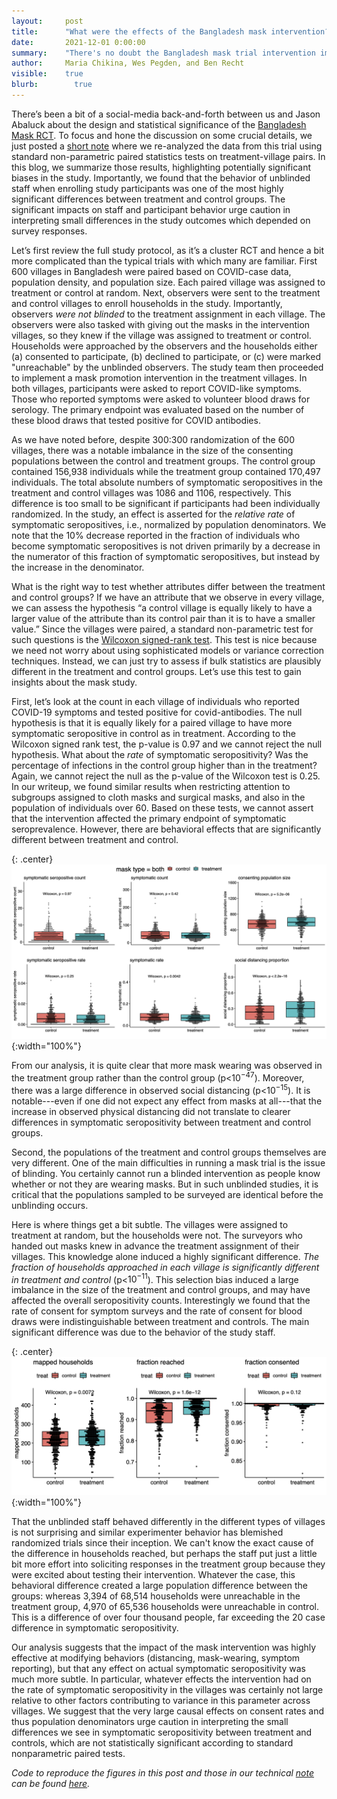 ```yaml
---
layout:     post
title:      "What were the effects of the Bangladesh mask intervention?"
date:       2021-12-01 0:00:00
summary:    "There's no doubt the Bangladesh mask trial intervention impacted behavior, whether it reduced COVID-19 incidence is more subtle."
author:     Maria Chikina, Wes Pegden, and Ben Recht
visible:    true
blurb: 		  true
---
```


There’s been a bit of a social-media back-and-forth between us and Jason Abaluck about the design and statistical significance of the [Bangladesh Mask RCT](https://www.poverty-action.org/sites/default/files/publications/Mask_Second_Stage_Paper_20211108.pdf.pdf). To focus and hone the discussion on some crucial details, we just posted a [short note](http://arxiv.org/abs/2112.01296) where we re-analyzed the data from this trial using standard non-parametric paired statistics tests on treatment-village pairs. In this blog, we summarize those results, highlighting potentially significant biases in the study. Importantly, we found that the behavior of unblinded staff when enrolling study participants was one of the most highly significant differences between treatment and control groups. The significant impacts on staff and participant behavior urge caution in interpreting small differences in the study outcomes which depended on survey responses.

Let’s first review the full study protocol, as it’s a cluster RCT and hence a bit more complicated than the typical trials with which many are familiar. First 600 villages in Bangladesh were paired based on COVID-case data, population density, and population size. Each paired village was assigned to treatment or control at random. Next, observers were sent to the treatment and control villages to enroll households in the study. Importantly, observers _were not blinded_ to the treatment assignment in each village. The observers were also tasked with giving out the masks in the intervention villages, so they knew if the village was assigned to treatment or control. Households were approached by the observers and the households either (a) consented to participate, (b) declined to participate, or (c) were marked "unreachable" by the unblinded observers. The study team then proceeded to implement a mask promotion intervention in the treatment villages. In both villages, participants were asked to report COVID-like symptoms. Those who reported symptoms were asked to volunteer blood draws for serology. The primary endpoint was evaluated based on the number of these blood draws that tested positive for COVID antibodies.

As we have noted before, despite 300:300 randomization of the 600 villages, there was a notable imbalance in the size of the consenting populations between the control and treatment groups. The control group contained 156,938 individuals while the treatment group contained 170,497 individuals. The total absolute numbers of symptomatic seropositives in the treatment and control villages was 1086 and 1106, respectively. This difference is too small to be significant if participants had been individually randomized. In the study, an effect is asserted for the _relative rate_ of symptomatic seropositives, i.e., normalized by population denominators. We note that the 10% decrease reported in the fraction of individuals who become symptomatic seropositives is not driven primarily by a decrease in the numerator of this fraction of symptomatic seropositives, but instead by the increase in the denominator.

What is the right way to test whether attributes differ between the treatment and control groups? If we have an attribute that we observe in every village, we can assess the hypothesis “a control village is equally likely to have a larger value of the attribute than its control pair than it is to have a smaller value.” Since the villages were paired, a standard non-parametric test for such questions is the [Wilcoxon signed-rank test](https://en.wikipedia.org/wiki/Wilcoxon_signed-rank_test). This test is nice because we need not worry about using sophisticated models or variance correction techniques. Instead, we can just try to assess if bulk statistics are plausibly different in the treatment and control groups. Let’s use this test to gain insights about the mask study.

First, let’s look at the count in each village of individuals who reported COVID-19 symptoms and tested positive for covid-antibodies. The null hypothesis is that it is equally likely for a paired village to have more symptomatic seropositive in control as in treatment. According to the Wilcoxon signed rank test, the p-value is 0.97 and we cannot reject the null hypothesis. What about the _rate_ of symptomatic seropositivity? Was the percentage of infections in the control group higher than in the treatment? Again, we cannot reject the null as the p-value of the Wilcoxon test is 0.25. In our writeup, we found similar results when restricting attention to subgroups assigned to cloth masks and surgical masks, and also in the population of individuals over 60. Based on these tests, we cannot assert that the intervention affected the primary endpoint of symptomatic seroprevalence. However, there are behavioral effects that are significantly different between treatment and control.

{: .center}
![Boxplots of different village features](/assets/village_attribute_boxplots.png){:width="100%"}

From our analysis, it is quite clear that more mask wearing was observed in the treatment group rather than the control group (p<$10^{-47}$). Moreover, there was a large difference in observed social distancing (p<$10^{-15}$). It is notable---even if one did not expect any effect from masks at all---that the increase in observed physical distancing did not translate to clearer differences in symptomatic seropositivity between treatment and control groups.

Second, the populations of the treatment and control groups themselves are very different. One of the main difficulties in running a mask trial is the issue of blinding. You certainly cannot run a blinded intervention as people know whether or not they are wearing masks. But in such unblinded studies, it is critical that the populations sampled to be surveyed are identical before the unblinding occurs.

Here is where things get a bit subtle. The villages were assigned to treatment at random, but the households were not. The surveyors who handed out masks knew in advance the treatment assignment of their villages. This knowledge alone induced a highly significant difference. _The fraction of households approached in each village is significantly different in treatment and control_ (p<$10^{-11}$). This selection bias induced a large imbalance in the size of the treatment and control groups, and may have affected the overall seropositivity counts. Interestingly we found that the rate of consent for symptom surveys and the rate of consent for blood draws were indistinguishable between treatment and controls. The main significant difference was due to the behavior of the study staff.

{: .center}
![Boxplots of survey interactions](/assets/survey_boxplots.png){:width="100%"}

That the unblinded staff behaved differently in the different types of villages is not surprising and similar experimenter behavior has blemished randomized trials since their inception. We can't know the exact cause of the difference in households reached, but perhaps the staff put just a little bit more effort into soliciting responses in the treatment group because they were excited about testing their intervention. Whatever the case, this behavioral difference created a large population difference between the groups: whereas 3,394 of 68,514 households were unreachable in the treatment group, 4,970 of 65,536 households were unreachable in control. This is a difference of over four thousand people, far exceeding the 20 case difference in symptomatic seropositivity.

Our analysis suggests that the impact of the mask intervention was highly effective at modifying behaviors (distancing, mask-wearing, symptom reporting), but that any effect on actual symptomatic seropositivity was much more subtle. In particular, whatever effects the intervention had on the rate of symptomatic seropositivity in the villages was certainly not large relative to other factors contributing to variance in this parameter across villages.
We suggest that the very large causal effects on consent rates and thus population denominators urge caution in interpreting the small differences we see in symptomatic seropositivity between treatment and controls, which are not statistically significant according to standard nonparametric paired tests.

*Code to reproduce the figures in this post and those in our technical [note](https://people.eecs.berkeley.edu/~brecht/papers/CPR_mask_note.pdf) can be found [here](https://github.com/mchikina/maskRCTnote).*
